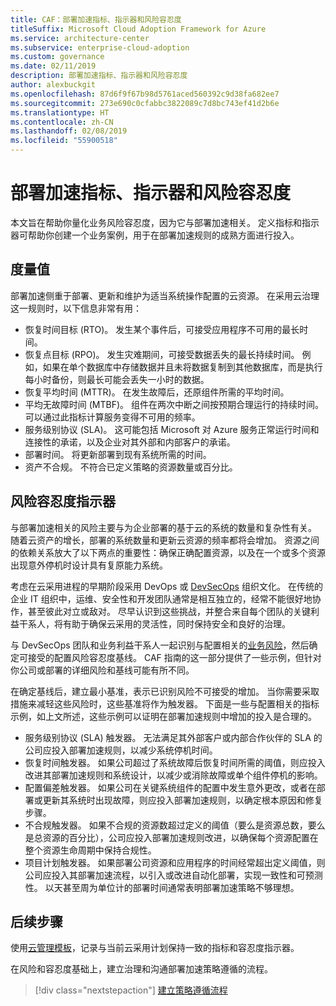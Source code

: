 ```yaml
---
title: CAF：部署加速指标、指示器和风险容忍度
titleSuffix: Microsoft Cloud Adoption Framework for Azure
ms.service: architecture-center
ms.subservice: enterprise-cloud-adoption
ms.custom: governance
ms.date: 02/11/2019
description: 部署加速指标、指示器和风险容忍度
author: alexbuckgit
ms.openlocfilehash: 87d6f9f67b98d5761aced560392c9d38fa682ee7
ms.sourcegitcommit: 273e690c0cfabbc3822089c7d8bc743ef41d2b6e
ms.translationtype: HT
ms.contentlocale: zh-CN
ms.lasthandoff: 02/08/2019
ms.locfileid: "55900518"
---
```

# <a name="deployment-acceleration-metrics-indicators-and-risk-tolerance"></a>部署加速指标、指示器和风险容忍度

本文旨在帮助你量化业务风险容忍度，因为它与部署加速相关。 定义指标和指示器可帮助你创建一个业务案例，用于在部署加速规则的成熟方面进行投入。

## <a name="metrics"></a>度量值

部署加速侧重于部署、更新和维护为适当系统操作配置的云资源。 在采用云治理这一规则时，以下信息非常有用：

- 恢复时间目标 (RTO)。 发生某个事件后，可接受应用程序不可用的最长时间。
- 恢复点目标 (RPO)。 发生灾难期间，可接受数据丢失的最长持续时间。 例如，如果在单个数据库中存储数据并且未将数据复制到其他数据库，而是执行每小时备份，则最长可能会丢失一小时的数据。
- 恢复平均时间 (MTTR)。 在发生故障后，还原组件所需的平均时间。
- 平均无故障时间 (MTBF)。 组件在两次中断之间按预期合理运行的持续时间。 可以通过此指标计算服务变得不可用的频率。
- 服务级别协议 (SLA)。 这可能包括 Microsoft 对 Azure 服务正常运行时间和连接性的承诺，以及企业对其外部和内部客户的承诺。
- 部署时间。 将更新部署到现有系统所需的时间。
- 资产不合规。 不符合已定义策略的资源数量或百分比。

## <a name="risk-tolerance-indicators"></a>风险容忍度指示器

与部署加速相关的风险主要与为企业部署的基于云的系统的数量和复杂性有关。 随着云资产的增长，部署的系统数量和更新云资源的频率都将会增加。 资源之间的依赖关系放大了以下两点的重要性：确保正确配置资源，以及在一个或多个资源出现意外停机时设计具有复原能力系统。

<!-- "en-us" location is required for the URL below. -->

考虑在云采用进程的早期阶段采用 DevOps 或 [DevSecOps](https://www.microsoft.com/en-us/securityengineering/devsecops) 组织文化。 在传统的企业 IT 组织中，运维、安全性和开发团队通常是相互独立的，经常不能很好地协作，甚至彼此对立或敌对。 尽早认识到这些挑战，并整合来自每个团队的关键利益干系人，将有助于确保云采用的灵活性，同时保持安全和良好的治理。

与 DevSecOps 团队和业务利益干系人一起识别与配置相关的[业务风险](business-risks.md)，然后确定可接受的配置风险容忍度基线。 CAF 指南的这一部分提供了一些示例，但针对你公司或部署的详细风险和基线可能有所不同。

在确定基线后，建立最小基准，表示已识别风险不可接受的增加。 当你需要采取措施来减轻这些风险时，这些基准将作为触发器。 下面是一些与配置相关的指标示例，如上文所述，这些示例可以证明在部署加速规则中增加的投入是合理的。

- 服务级别协议 (SLA) 触发器。 无法满足其外部客户或内部合作伙伴的 SLA 的公司应投入部署加速规则，以减少系统停机时间。
- 恢复时间触发器。 如果公司超过了系统故障后恢复时间所需的阈值，则应投入改进其部署加速规则和系统设计，以减少或消除故障或单个组件停机的影响。
- 配置偏差触发器。 如果公司在关键系统组件的配置中发生意外更改，或者在部署或更新其系统时出现故障，则应投入部署加速规则，以确定根本原因和修复步骤。  
- 不合规触发器。 如果不合规的资源数超过定义的阈值（要么是资源总数，要么是总资源的百分比），公司应投入部署加速规则改进，以确保每个资源配置在整个资源生命周期中保持合规性。
- 项目计划触发器。 如果部署公司资源和应用程序的时间经常超出定义阈值，则公司应投入其部署加速流程，以引入或改进自动化部署，实现一致性和可预测性。 以天甚至周为单位计的部署时间通常表明部署加速策略不够理想。

## <a name="next-steps"></a>后续步骤

使用[云管理模板](./template.md)，记录与当前云采用计划保持一致的指标和容忍度指示器。

在风险和容忍度基础上，建立治理和沟通部署加速策略遵循的流程。

> [!div class="nextstepaction"]
> [建立策略遵循流程](compliance-processes.md)
